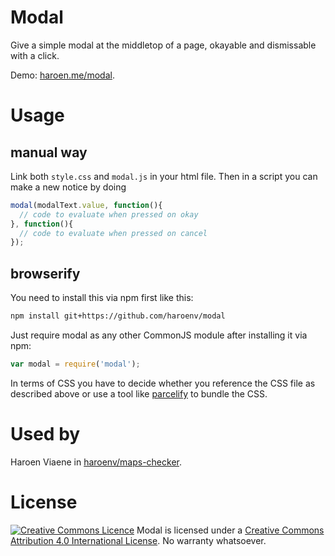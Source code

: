 # Modal

Give a simple modal at the middletop of a page, okayable and dismissable with a click.

Demo: [haroen.me/modal](https://haroen.me/modal).

# Usage

## manual way

Link both `style.css` and `modal.js` in your html file. Then in a script you can make a new notice by doing

```js
modal(modalText.value, function(){
  // code to evaluate when pressed on okay
}, function(){
  // code to evaluate when pressed on cancel
});
```

## browserify
You need to install this via npm first like this:

```sh
npm install git+https://github.com/haroenv/modal
```


Just require modal as any other CommonJS module after installing it via npm:

```javascript
var modal = require('modal');
```

In terms of CSS you have to decide whether you reference the CSS file as described above or use a tool like [parcelify](https://www.npmjs.com/package/parcelify) to bundle the CSS. 

# Used by

Haroen Viaene in [haroenv/maps-checker](https://github.com/haroenv/maps-checker).

# License

[![Creative Commons Licence](https://i.creativecommons.org/l/by/4.0/88x31.png)](http://creativecommons.org/licenses/by/4.0/)
Modal is licensed under a [Creative Commons Attribution 4.0 International License](http://creativecommons.org/licenses/by/4.0/). No warranty whatsoever.